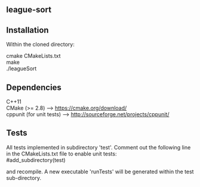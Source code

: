 ## league-sort

## Installation
Within the cloned directory:  

cmake CMakeLists.txt  
make  
./leagueSort  

## Dependencies  
C++11  
CMake (>= 2.8) --> https://cmake.org/download/  
cppunit (for unit tests) --> http://sourceforge.net/projects/cppunit/  

## Tests
All tests implemented in subdirectory 'test'. Comment out the following line in the CMakeLists.txt file to enable unit tests:  
#add_subdirectory(test)

and recompile. A new executable 'runTests' will be generated within the test sub-directory.  
